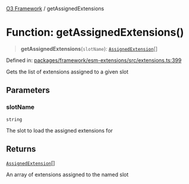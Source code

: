 [O3 Framework](../API.md) / getAssignedExtensions

# Function: getAssignedExtensions()

> **getAssignedExtensions**(`slotName`): [`AssignedExtension`](../interfaces/AssignedExtension.md)[]

Defined in: [packages/framework/esm-extensions/src/extensions.ts:399](https://github.com/openmrs/openmrs-esm-core/blob/main/packages/framework/esm-extensions/src/extensions.ts#L399)

Gets the list of extensions assigned to a given slot

## Parameters

### slotName

`string`

The slot to load the assigned extensions for

## Returns

[`AssignedExtension`](../interfaces/AssignedExtension.md)[]

An array of extensions assigned to the named slot

